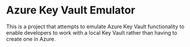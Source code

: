 # Azure Key Vault Emulator

This is a project that attempts to emulate Azure Key Vault functionality to enable developers to work with a local Key Vault rather than having to create one in Azure.